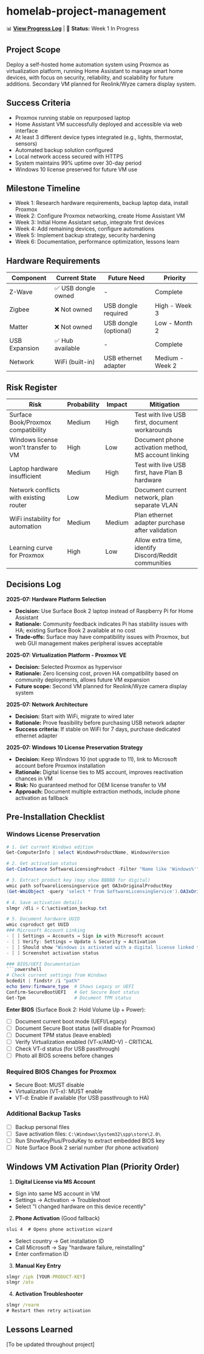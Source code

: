 # homelab-project-management

📊 **[View Progress Log](PROGRESS.md)** | 🚧 **Status:** Week 1 In Progress

## Project Scope
Deploy a self-hosted home automation system using Proxmox as virtualization platform, running Home Assistant to manage smart home devices, with focus on security, reliability, and scalability for future additions. Secondary VM planned for Reolink/Wyze camera display system.

## Success Criteria
- Proxmox running stable on repurposed laptop
- Home Assistant VM successfully deployed and accessible via web interface
- At least 3 different device types integrated (e.g., lights, thermostat, sensors)
- Automated backup solution configured
- Local network access secured with HTTPS
- System maintains 99% uptime over 30-day period
- Windows 10 license preserved for future VM use

## Milestone Timeline
- Week 1: Research hardware requirements, backup laptop data, install Proxmox
- Week 2: Configure Proxmox networking, create Home Assistant VM
- Week 3: Initial Home Assistant setup, integrate first devices
- Week 4: Add remaining devices, configure automations
- Week 5: Implement backup strategy, security hardening
- Week 6: Documentation, performance optimization, lessons learn

## Hardware Requirements
| Component | Current State | Future Need | Priority |
|-----------|---------------|-------------|----------|
| Z-Wave | ✅ USB dongle owned | - | Complete |
| Zigbee | ❌ Not owned | USB dongle required | High - Week 3 |
| Matter | ❌ Not owned | USB dongle (optional) | Low - Month 2 |
| USB Expansion | ✅ Hub available | - | Complete |
| Network | WiFi (built-in) | USB ethernet adapter | Medium - Week 2 |

## Risk Register
| Risk | Probability | Impact | Mitigation |
|------|-------------|--------|------------|
| Surface Book/Proxmox compatibility | Medium | High | Test with live USB first, document workarounds |
| Windows license won't transfer to VM | High | Low | Document phone activation method, MS account linking |
| Laptop hardware insufficient | Medium | High | Test with live USB first, have Plan B hardware |
| Network conflicts with existing router | Low | Medium | Document current network, plan separate VLAN |
| WiFi instability for automation | Medium | Medium | Plan ethernet adapter purchase after validation |
| Learning curve for Proxmox | High | Low | Allow extra time, identify Discord/Reddit communities |

## Decisions Log
**2025-07: Hardware Platform Selection**
- **Decision:** Use Surface Book 2 laptop instead of Raspberry Pi for Home Assistant
- **Rationale:** Community feedback indicates Pi has stability issues with HA; existing Surface Book 2 available at no cost
- **Trade-offs:** Surface may have compatibility issues with Proxmox, but web GUI management makes peripheral issues acceptable

**2025-07: Virtualization Platform - Proxmox VE**
- **Decision:** Selected Proxmox as hypervisor
- **Rationale:** Zero licensing cost, proven HA compatibility based on community deployments, allows future VM expansion
- **Future scope:** Second VM planned for Reolink/Wyze camera display system

**2025-07: Network Architecture**
- **Decision:** Start with WiFi, migrate to wired later
- **Rationale:** Prove feasibility before purchasing USB network adapter
- **Success criteria:** If stable on WiFi for 7 days, purchase dedicated ethernet adapter

**2025-07: Windows 10 License Preservation Strategy**
- **Decision:** Keep Windows 10 (not upgrade to 11), link to Microsoft account before Proxmox installation
- **Rationale:** Digital license ties to MS account, improves reactivation chances in VM
- **Risk:** No guaranteed method for OEM license transfer to VM
- **Approach:** Document multiple extraction methods, include phone activation as fallback

## Pre-Installation Checklist

### Windows License Preservation
```powershell
# 1. Get current Windows edition
Get-ComputerInfo | select WindowsProductName, WindowsVersion

# 2. Get activation status
Get-CimInstance SoftwareLicensingProduct -Filter "Name like 'Windows%'" | where licensestatus -eq 1 | select name, licensestatus

# 3. Extract product key (may show BBBBB for digital)
wmic path softwarelicensingservice get OA3xOriginalProductKey
(Get-WmiObject -query 'select * from SoftwareLicensingService').OA3xOriginalProductKey

# 4. Save activation details
slmgr /dli > C:\activation_backup.txt

# 5. Document hardware UUID
wmic csproduct get UUID
### Microsoft Account Linking
- [ ] Settings → Accounts → Sign in with Microsoft account
- [ ] Verify: Settings → Update & Security → Activation
- [ ] Should show "Windows is activated with a digital license linked to your Microsoft account"
- [ ] Screenshot activation status

### BIOS/UEFI Documentation
```powershell
# Check current settings from Windows
bcdedit | findstr /i "path"
echo $env:firmware_type  # Shows Legacy or UEFI
Confirm-SecureBootUEFI   # Get Secure Boot status
Get-Tpm                  # Document TPM status
```
**Enter BIOS** (Surface Book 2: Hold Volume Up + Power):
- [ ] Document current boot mode (UEFI/Legacy)
- [ ] Document Secure Boot status (will disable for Proxmox)
- [ ] Document TPM status (leave enabled)
- [ ] Verify Virtualization enabled (VT-x/AMD-V) - CRITICAL
- [ ] Check VT-d status (for USB passthrough)
- [ ] Photo all BIOS screens before changes

### Required BIOS Changes for Proxmox
- Secure Boot: MUST disable
- Virtualization (VT-x): MUST enable
- VT-d: Enable if available (for USB passthrough to HA)

### Additional Backup Tasks
- [ ] Backup personal files
- [ ] Save activation files: `C:\Windows\System32\spp\store\2.0\`
- [ ] Run ShowKeyPlus/ProduKey to extract embedded BIOS key
- [ ] Note Surface Book 2 serial number (for phone activation)

## Windows VM Activation Plan (Priority Order)

1. **Digital License via MS Account**
  - Sign into same MS account in VM
  - Settings → Activation → Troubleshoot
  - Select "I changed hardware on this device recently"

2. **Phone Activation** (Good fallback)
  ```cmd
slui 4  # Opens phone activation wizard
```
- Select country → Get installation ID
- Call Microsoft → Say "hardware failure, reinstalling"
- Enter confirmation ID

3. **Manual Key Entry**
```cmd
slmgr /ipk [YOUR-PRODUCT-KEY]
slmgr /ato
```

4. **Activation Troubleshooter**
```cmd
slmgr /rearm
# Restart then retry activation
```

## Lessons Learned
[To be updated throughout project]

